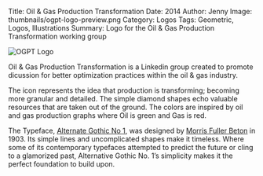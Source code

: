 Title: Oil &amp; Gas Production Transformation
Date: 2014
Author: Jenny
Image: thumbnails/ogpt-logo-preview.png
Category: Logos
Tags: Geometric, Logos, Illustrations
Summary: Logo for the Oil &amp; Gas Production Transformation working group

![OGPT Logo]({static}/images/ogpt-logo.png)

Oil & Gas Production Transformation is a Linkedin group created to promote dicussion for better optimization practices within the oil & gas industry.
 
 The icon represents the idea that production is transforming; becoming more granular and detailed. The simple diamond shapes echo valuable resources that are taken out of the ground. The colors are inspired by oil and gas production graphs where Oil is green and Gas is red.
  
  The Typeface, [Alternate Gothic No 1][agn1], was designed by [Morris Fuller Beton][mfb] in 1903. Its simple lines and uncomplicated shapes make it timeless. Where some of its contemporary typefaces attempted to predict the future or cling to a glamorized past, Alternative Gothic No. 1’s simplicity makes it the perfect foundation to build upon.

  [agn1]:https://typekit.com/fonts/alternate-gothic-no-1-d
  [mfb]:https://en.wikipedia.org/wiki/Morris_Fuller_Benton
